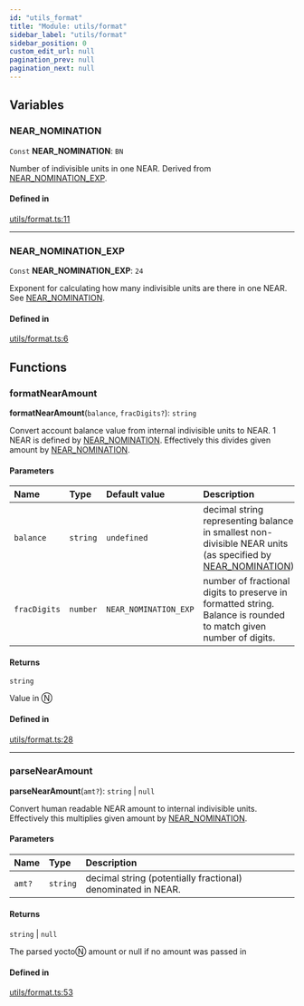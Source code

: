 ```yaml
---
id: "utils_format"
title: "Module: utils/format"
sidebar_label: "utils/format"
sidebar_position: 0
custom_edit_url: null
pagination_prev: null
pagination_next: null
---
```


## Variables

### NEAR\_NOMINATION

 `Const` **NEAR\_NOMINATION**: `BN`

Number of indivisible units in one NEAR. Derived from [NEAR_NOMINATION_EXP](utils_format.md#near_nomination_exp).

#### Defined in

[utils/format.ts:11](https://github.com/maxhr/near--near-api-js/blob/57fed346/packages/near-api-js/src/utils/format.ts#L11)

___

### NEAR\_NOMINATION\_EXP

 `Const` **NEAR\_NOMINATION\_EXP**: ``24``

Exponent for calculating how many indivisible units are there in one NEAR. See [NEAR_NOMINATION](utils_format.md#near_nomination).

#### Defined in

[utils/format.ts:6](https://github.com/maxhr/near--near-api-js/blob/57fed346/packages/near-api-js/src/utils/format.ts#L6)

## Functions

### formatNearAmount

**formatNearAmount**(`balance`, `fracDigits?`): `string`

Convert account balance value from internal indivisible units to NEAR. 1 NEAR is defined by [NEAR_NOMINATION](utils_format.md#near_nomination).
Effectively this divides given amount by [NEAR_NOMINATION](utils_format.md#near_nomination).

#### Parameters

| Name | Type | Default value | Description |
| :------ | :------ | :------ | :------ |
| `balance` | `string` | `undefined` | decimal string representing balance in smallest non-divisible NEAR units (as specified by [NEAR_NOMINATION](utils_format.md#near_nomination)) |
| `fracDigits` | `number` | `NEAR_NOMINATION_EXP` | number of fractional digits to preserve in formatted string. Balance is rounded to match given number of digits. |

#### Returns

`string`

Value in Ⓝ

#### Defined in

[utils/format.ts:28](https://github.com/maxhr/near--near-api-js/blob/57fed346/packages/near-api-js/src/utils/format.ts#L28)

___

### parseNearAmount

**parseNearAmount**(`amt?`): `string` \| ``null``

Convert human readable NEAR amount to internal indivisible units.
Effectively this multiplies given amount by [NEAR_NOMINATION](utils_format.md#near_nomination).

#### Parameters

| Name | Type | Description |
| :------ | :------ | :------ |
| `amt?` | `string` | decimal string (potentially fractional) denominated in NEAR. |

#### Returns

`string` \| ``null``

The parsed yoctoⓃ amount or null if no amount was passed in

#### Defined in

[utils/format.ts:53](https://github.com/maxhr/near--near-api-js/blob/57fed346/packages/near-api-js/src/utils/format.ts#L53)
